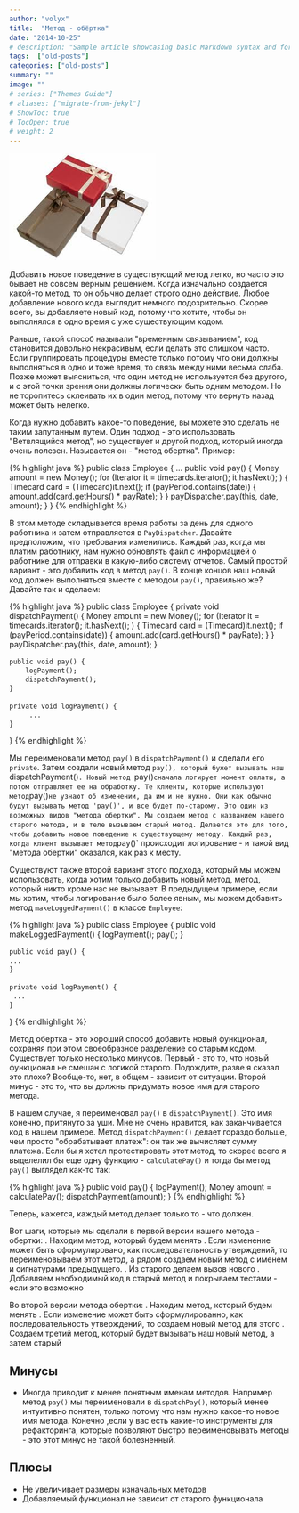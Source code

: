 ```yaml
---
author: "volyx"
title:  "Метод - обёртка"
date: "2014-10-25"
# description: "Sample article showcasing basic Markdown syntax and formatting for HTML elements."
tags:  ["old-posts"]
categories: ["old-posts"]
summary: ""
image: ""
# series: ["Themes Guide"]
# aliases: ["migrate-from-jekyl"]
# ShowToc: true
# TocOpen: true
# weight: 2
---
```


![](/images/method_wrapper.jpeg)

Добавить новое поведение в существующий метод легко, но часто это бывает не совсем верным решением. Когда изначально создается какой-то метод, то он обычно делает строго одно действие. Любое добавление нового кода выглядит немного подозрительно. Скорее всего, вы добавляете новый код, потому что хотите, чтобы он выполнялся в одно время с уже существующим кодом. 

Раньше, такой способ называли "временным связыванием", код становится довольно некрасивым, если делать это слишком часто. Если группировать процедуры вместе только потому что они должны выполняться в одно и тоже время, то связь между ними весьма слаба. Позже может выясниться, что один метод не используется без другого, и с этой точки зрения они должны логически быть одним методом. Но не торопитесь склеивать их в один метод, потому что вернуть назад может быть нелегко. 

Когда нужно добавить какое-то поведение, вы можете это сделать не таким запутанным путем. Один подход - это использовать "Ветвлящийся метод", но существует и другой подход, который иногда очень полезен. Называется он - "метод обертка". Пример:

{% highlight java %}
public class Employee
{
 ...
	 public void pay() {
		 Money amount = new Money();
		 for (Iterator it = timecards.iterator(); it.hasNext(); ) {
			 Timecard card = (Timecard)it.next();
			 if (payPeriod.contains(date)) {
			 	amount.add(card.getHours() * payRate);
			}
		}
		payDispatcher.pay(this, date, amount);
	 }
}
{% endhighlight %}

В этом методе складывается время работы за день для одного работника  и затем отправляется в `PayDispatcher`. Давайте предположим, что требования изменились. Каждый раз, когда мы платим работнику, нам нужно обновлять файл с информацией о работнике для отправки в какую-либо систему отчетов. Самый простой вариант - это добавить код в метод `pay()`. В конце концов наш новый код должен выполняться вместе с методом `pay()`, правильно  же? Давайте так и сделаем:

{% highlight java %}
public class Employee {
	 private void dispatchPayment() {
		Money amount = new Money();
		for (Iterator it = timecards.iterator(); it.hasNext(); ) {
			Timecard card = (Timecard)it.next();
			if (payPeriod.contains(date)) {
				amount.add(card.getHours() * payRate);
		 	}
		}
	 	payDispatcher.pay(this, date, amount);
	}

	public void pay() {
	 	logPayment();
		dispatchPayment();
	}
	
	private void logPayment() {
		 ...
	}
}
{% endhighlight %}

Мы переименовали метод `pay()` в `dispatchPayment()` и сделали его `private`. Затем создали новый метод `pay(), который бужет вызывать наш `dispatchPayment()`. Новый метод `pay()` сначала логирует момент оплаты, а потом отправляет ее на обработку. Те клиенты, которые используют метод `pay()` не узнают об изменении, да им и не нужно. Они как обычно будут вызывать метод 'pay()', и все будет по-старому.
Это один из возможных видов "метода обертки". Мы создаем метод с названием нашего старого метода, и в теле вызываем старый метод. Делается это для того, чтобы добавить новое поведение к существующему методу. Каждый раз, когда клиент вызывает метод `pay()` происходит логирование - и такой вид "метода обертки" оказался, как раз к месту.

Существуют также второй вариант этого подхода, который мы можем использовать, когда хотим только добавить новый метод, метод, который никто кроме нас не вызывает. В предыдущем примере, если мы хотим, чтобы логирование было более явным, мы можем добавить метод `makeLoggedPayment()` в классе `Employee`:

{% highlight java %}
public class Employee
{
	public void makeLoggedPayment() {
		logPayment();
	 	pay();
	}
	
	public void pay() {
	...
	}
	
	private void logPayment() {
	 ...
	}
}
{% endhighlight %}

Метод обертка - это хороший способ добавить новый функционал, сохраняя при этом своеобразное разделение со старым кодом. Существует только несколько минусов. 
Первый - это то, что новый функционал не смешан с логикой старого. Подождите, разве я сказал это плохо? Вообще-то, нет, в общем - зависит от ситуации. Второй минус - это то, что вы должны придумать новое имя для старого метода.

В нашем случае, я переименовал `pay()`  в `dispatchPayment()`. Это имя конечно, притянуто за уши. Мне не очень нравится, как заканчивается код в нашем примере. Метод `dispatchPayment()` делает гораздо больше, чем просто "обрабатывает платеж": он так же вычисляет сумму платежа. Если бы я хотел протестировать этот метод, то скорее всего я выделелил бы еще одну функцию - `calculatePay()` и тогда бы метод `pay()` выглядел как-то так:

{% highlight java %}
public void pay() {
	logPayment();
	Money amount = calculatePay();
	dispatchPayment(amount);
}
{% endhighlight %}

Теперь, кажется, каждый метод делает только то - что должен.

Вот шаги, которые мы сделали в первой версии нашего метода - обертки:
. Находим метод, который будем менять
. Если изменение может быть сформулировано, как последовательность утверждений, то переименовываем этот метод, а рядом создаем новый метод с именем и сигнатурами предыдущего.
. Из старого делаем вызов нового
. Добавляем необходимый код в старый метод и покрываем тестами - если это возможно

Во второй версии метода обертки:
. Находим метод, который будем менять
. Если изменение может быть сформулированно, как последовательность утверждений, то создаем новый метод для этого
. Создаем третий метод, который будет вызывать наш новый метод, а затем старый

## Минусы
* Иногда приводит к менее понятным именам методов. Например метод `pay()` мы переименовали в `dispatchPay()`, который менее интуитивно понятен, только потому что нам нужно какое-то новое имя метода. Конечно ,если у вас есть какие-то инструменты для рефакторинга, которые позволяют быстро переименовывать методы - это этот минус не такой болезненный.

## Плюсы
* Не увеличивает размеры изначальных методов
* Добавляемый функционал не зависит от старого функционала
